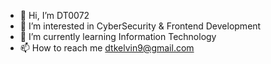 - 👋 Hi, I’m DT0072
- 👀 I’m interested in CyberSecurity & Frontend Development
- 🌱 I’m currently learning Information Technology
- 📫 How to reach me dtkelvin9@gmail.com

<!---
DT0072/DT0072 is a ✨ special ✨ repository because its `README.md` (this file) appears on your GitHub profile.
You can click the Preview link to take a look at your changes.
--->

